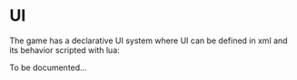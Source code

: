 # UI

The game has a declarative UI system where UI can be defined in xml and its behavior scripted with lua:

To be documented...


